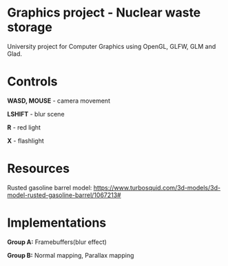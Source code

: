 # Graphics project - Nuclear waste storage

University project for Computer Graphics using OpenGL, GLFW, GLM and Glad.

# Controls
**WASD, MOUSE** - camera movement 

**LSHIFT** - blur scene

**R** - red light

**X** - flashlight 

# Resources

Rusted gasoline barrel model: https://www.turbosquid.com/3d-models/3d-model-rusted-gasoline-barrel/1067213#


# Implementations

**Group A:** Framebuffers(blur effect)

**Group B:** Normal mapping, Parallax mapping


